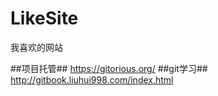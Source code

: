 LikeSite
========

我喜欢的网站

##项目托管##
  https://gitorious.org/
##git学习##
  http://gitbook.liuhui998.com/index.html
